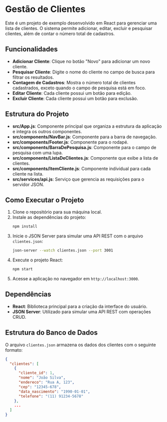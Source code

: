 # Gestão de Clientes

Este é um projeto de exemplo desenvolvido em React para gerenciar uma lista de clientes. O sistema permite adicionar, editar, excluir e pesquisar clientes, além de contar o número total de cadastros.

## Funcionalidades

- **Adicionar Cliente**: Clique no botão "Novo" para adicionar um novo cliente.
- **Pesquisar Cliente**: Digite o nome do cliente no campo de busca para filtrar os resultados.
- **Contagem de Cadastros**: Mostra o número total de clientes cadastrados, exceto quando o campo de pesquisa está em foco.
- **Editar Cliente**: Cada cliente possui um botão para edição.
- **Excluir Cliente**: Cada cliente possui um botão para exclusão.

## Estrutura do Projeto

- **src/App.js**: Componente principal que organiza a estrutura da aplicação e integra os outros componentes.
- **src/components/NavBar.js**: Componente para a barra de navegação.
- **src/components/Footer.js**: Componente para o rodapé.
- **src/components/BarraDePesquisa.js**: Componente para o campo de pesquisa com uma lupa.
- **src/components/ListaDeClientes.js**: Componente que exibe a lista de clientes.
- **src/components/ItemCliente.js**: Componente individual para cada cliente na lista.
- **src/services/api.js**: Serviço que gerencia as requisições para o servidor JSON.

## Como Executar o Projeto

1. Clone o repositório para sua máquina local.
2. Instale as dependências do projeto:
   ```bash
   npm install
   ```
3. Inicie o JSON Server para simular uma API REST com o arquivo `clientes.json`:
   ```bash
   json-server --watch clientes.json --port 3001
   ```
4. Execute o projeto React:
   ```bash
   npm start
   ```
5. Acesse a aplicação no navegador em `http://localhost:3000`.

## Dependências

- **React**: Biblioteca principal para a criação da interface do usuário.
- **JSON Server**: Utilizado para simular uma API REST com operações CRUD.

## Estrutura do Banco de Dados

O arquivo `clientes.json` armazena os dados dos clientes com o seguinte formato:

```json
{
  "clientes": [
    {
      "cliente_id": 1,
      "nome": "João Silva",
      "endereco": "Rua A, 123",
      "cep": "12345-678",
      "data_nascimento": "1990-01-01",
      "telefone": "(11) 91234-5678"
    },
    ...
  ]
}
```
